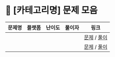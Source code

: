 # 📂 [카테고리명] 문제 모음

| 문제명 | 플랫폼 | 난이도 | 풀이자 | 링크                |
| ------ | ------ | ------ | ------ | ------------------- |
|        |        |        |        | [문제]() / [풀이]() |
|        |        |        |        | [문제]() / [풀이]() |
